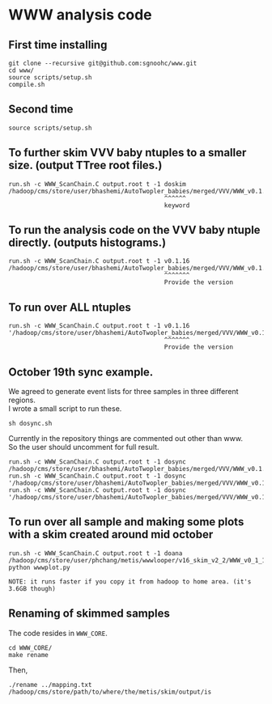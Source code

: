 # WWW analysis code

## First time installing

    git clone --recursive git@github.com:sgnoohc/www.git
    cd www/
    source scripts/setup.sh
    compile.sh

## Second time

    source scripts/setup.sh

## To further skim VVV baby ntuples to a smaller size. (output TTree root files.)

    run.sh -c WWW_ScanChain.C output.root t -1 doskim /hadoop/cms/store/user/bhashemi/AutoTwopler_babies/merged/VVV/WWW_v0.1.16/skim/www_2l_ext1_mia_skim_1.root
                                               ^^^^^^
                                               keyword

## To run the analysis code on the VVV baby ntuple directly. (outputs histograms.)

    run.sh -c WWW_ScanChain.C output.root t -1 v0.1.16 /hadoop/cms/store/user/bhashemi/AutoTwopler_babies/merged/VVV/WWW_v0.1.16/skim/www_2l_ext1_mia_skim_1.root
                                               ^^^^^^^
                                               Provide the version

## To run over ALL ntuples

    run.sh -c WWW_ScanChain.C output.root t -1 v0.1.16 '/hadoop/cms/store/user/bhashemi/AutoTwopler_babies/merged/VVV/WWW_v0.1.16/skim/*.root'
                                               ^^^^^^^
                                               Provide the version

## October 19th sync example.

We agreed to generate event lists for three samples in three different regions.  
I wrote a small script to run these.  

    sh dosync.sh

Currently in the repository things are commented out other than www.  
So the user should uncomment for full result.  

    run.sh -c WWW_ScanChain.C output.root t -1 dosync /hadoop/cms/store/user/bhashemi/AutoTwopler_babies/merged/VVV/WWW_v0.1.16/skim/www_2l_ext1_mia_skim_1.root
    run.sh -c WWW_ScanChain.C output.root t -1 dosync '/hadoop/cms/store/user/bhashemi/AutoTwopler_babies/merged/VVV/WWW_v0.1.16/skim/ttbar_1ltop_mgmlm_ext1*.root'
    run.sh -c WWW_ScanChain.C output.root t -1 dosync '/hadoop/cms/store/user/bhashemi/AutoTwopler_babies/merged/VVV/WWW_v0.1.16/skim/wz_3l*.root'


## To run over all sample and making some plots with a skim created around mid october

    run.sh -c WWW_ScanChain.C output.root t -1 doana /hadoop/cms/store/user/phchang/metis/wwwlooper/v16_skim_v2_2/WWW_v0_1_16_v16_skim_v2_2_allmerged.root
    python wwwplot.py

    NOTE: it runs faster if you copy it from hadoop to home area. (it's 3.6GB though)

## Renaming of skimmed samples

The code resides in ```WWW_CORE```.  

    cd WWW_CORE/
    make rename

Then,

    ./rename ../mapping.txt /hadoop/cms/store/path/to/where/the/metis/skim/output/is
